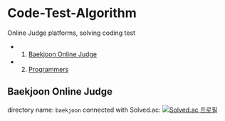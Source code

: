 # Code-Test-Algorithm
Online Judge platforms, solving coding test

- 1. [Baekjoon Online Judge](https://www.acmicpc.net/)
- 2. [Programmers](https://programmers.co.kr/)

## Baekjoon Online Judge
directory name: `baekjoon`
connected with Solved.ac: [![Solved.ac 프로필](http://mazassumnida.wtf/api/v2/generate_badge?boj=brent93)](https://solved.ac/brent93)

